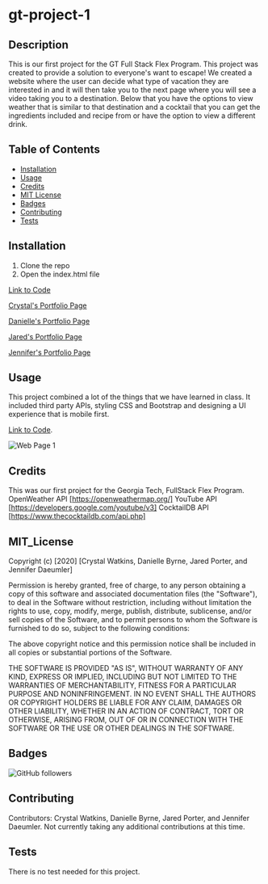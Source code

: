 # gt-project-1
## Description 

This is our first project for the GT Full Stack Flex Program. This project was created to provide a solution to everyone's want to escape! We created a website where the user can decide what type of vacation they are interested in and it will then take you to the next page where you will see a video taking you to a destination. Below that you have the options to view weather that is similar to that destination and a cocktail that you can get the ingredients included and recipe from or have the option to view a different drink. 


## Table of Contents

* [Installation](#installation)
* [Usage](#usage)
* [Credits](#credits)
* [MIT License](#mit_license)
* [Badges](#badges)
* [Contributing](#contributing)
* [Tests](#tests)


## Installation

1. Clone the repo
2. Open the index.html file

[Link to Code](https://jaredp17.github.io/gt-project-1/)
 
[Crystal's Portfolio Page](https://github.com/CrystalWatkins)

[Danielle's Portfolio Page](https://github.com/DanielleByrne)

[Jared's Portfolio Page](https://github.com/JaredP17/gt-project-1)

[Jennifer's Portfolio Page](https://github.com/jenniferdaeumler)

## Usage 

This project combined a lot of the things that we have learned in class. 
It included third party APIs, styling CSS and Bootstrap and designing a 
UI experience that is mobile first. 

[Link to Code](#).
 

![Web Page 1](#)

## Credits

This was our first project for the Georgia Tech, FullStack Flex Program.
OpenWeather API [https://openweathermap.org/]
YouTube API [https://developers.google.com/youtube/v3]
CocktailDB API [https://www.thecocktaildb.com/api.php]

## MIT_License

Copyright (c) [2020] [Crystal Watkins, Danielle Byrne, Jared Porter, and Jennifer Daeumler]

Permission is hereby granted, free of charge, to any person obtaining a copy
of this software and associated documentation files (the "Software"), to deal
in the Software without restriction, including without limitation the rights
to use, copy, modify, merge, publish, distribute, sublicense, and/or sell
copies of the Software, and to permit persons to whom the Software is
furnished to do so, subject to the following conditions:

The above copyright notice and this permission notice shall be included in all
copies or substantial portions of the Software.

THE SOFTWARE IS PROVIDED "AS IS", WITHOUT WARRANTY OF ANY KIND, EXPRESS OR
IMPLIED, INCLUDING BUT NOT LIMITED TO THE WARRANTIES OF MERCHANTABILITY,
FITNESS FOR A PARTICULAR PURPOSE AND NONINFRINGEMENT. IN NO EVENT SHALL THE
AUTHORS OR COPYRIGHT HOLDERS BE LIABLE FOR ANY CLAIM, DAMAGES OR OTHER
LIABILITY, WHETHER IN AN ACTION OF CONTRACT, TORT OR OTHERWISE, ARISING FROM,
OUT OF OR IN CONNECTION WITH THE SOFTWARE OR THE USE OR OTHER DEALINGS IN THE
SOFTWARE.


## Badges

![GitHub followers](https://img.shields.io/github/forks/JaredP17/gt-project-1?style=social)



## Contributing

Contributors: Crystal Watkins, Danielle Byrne, Jared Porter, and Jennifer Daeumler.
Not currently taking any additional contributions at this time.

## Tests

There is no test needed for this project. 

